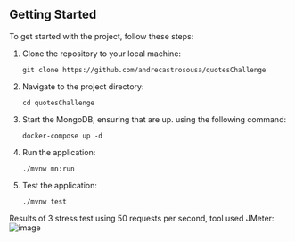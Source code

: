 ## Getting Started
To get started with the project, follow these steps:

1. Clone the repository to your local machine:
    ```shell
    git clone https://github.com/andrecastrosousa/quotesChallenge
2. Navigate to the project directory:
    ```shell
    cd quotesChallenge
3. Start the MongoDB, ensuring that are up. using the following command:
    ```shell
   docker-compose up -d

4. Run the application:
    ```shell
   ./mvnw mn:run

5. Test the application:
    ```shell
   ./mvnw test

Results of 3 stress test using 50 requests per second, tool used JMeter:
![image](https://github.com/andrecastrosousa/quotesChallenge/assets/23742537/fe2175fa-98a9-4492-bb39-ad0a54830397)

